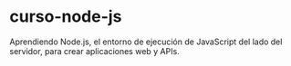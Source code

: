 # curso-node-js
Aprendiendo Node.js, el entorno de ejecución de JavaScript del lado del servidor, para crear aplicaciones web y APIs.
